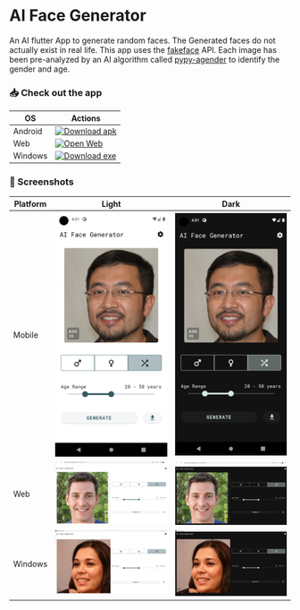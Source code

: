 # AI Face Generator

An AI flutter App to generate random faces. The Generated faces do not actually exist in real life. This app uses the [fakeface](https://hankhank10.github.io/fakeface/) API.
Each image has been pre-analyzed by an AI algorithm called [pypy-agender](https://github.com/aristofun/py-agender) to identify the gender and age.

### 📥 Check out the app

| OS | Actions                                                                                                       |
|----------|---------------------------------------------------------------------------------------------------------------|
| Android   | [![Download apk](https://img.shields.io/badge/Download-apk-green)](https://github.com/srinivasa-dev/ai-face-generator/releases/download/1.0/ai_face_generator.apk)                                          |
| Web   | [![Open Web](https://img.shields.io/badge/Open-web-orange)](https://srinivasa-dev.github.io/ai-face-generator/) |
| Windows | [![Download exe](https://img.shields.io/badge/Download-exe-blue)](https://github.com/srinivasa-dev/ai-face-generator/releases/download/1.0/ai-face-generator.exe)                                           |

### 📸 Screenshots

| Platform  | Light | Dark |
|----------|----------|----------|
| Mobile | <img src="screenshots/mobile_light_ss.png">   | <img src="screenshots/mobile_dark_ss.png">   |
| Web | <img src="screenshots/web_light_ss.png">   | <img src="screenshots/web_dark_ss.png">   |
| Windows | <img src="screenshots/windows_light_ss.png">   | <img src="screenshots/windows_dark_ss.png">   |